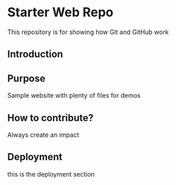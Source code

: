 
<!-- Copyright Notice -->

# Starter Web Repo

This repository is for showing how Git and GitHub work

## Introduction

## Purpose

Sample website with plenty of files for demos

## How to contribute?
Always create an impact 

## Deployment 
this is the deployment section 
